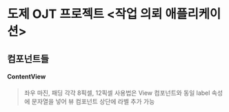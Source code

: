 # 도제 OJT 프로젝트 <작업 의뢰 애플리케이션>

## 컴포넌트들
#### ContentView
> 좌우 마진, 패딩 각각 8픽셀, 12픽셀
> 사용법은 View 컴포넌트와 동일
> label 속성에 문자열을 넣어 뷰 컴포넌트 상단에 라벨 추가 가능
